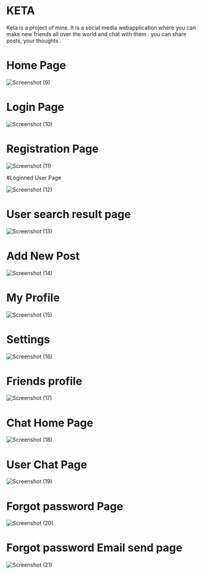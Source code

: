 # KETA
Keta is a project of mine. It is a social media webapplication where you can make new friends all over the world and chat with them . you can share posts, your thoughts . 

# Home Page


![Screenshot (9)](https://user-images.githubusercontent.com/115876709/222914932-f7f973b3-786a-4743-9c18-aafa3fb5b758.png)

# Login Page


![Screenshot (10)](https://user-images.githubusercontent.com/115876709/222915000-7e8562db-a221-431f-9c2e-1c4edfd58017.png)


# Registration Page


![Screenshot (11)](https://user-images.githubusercontent.com/115876709/222915009-ef832641-4006-4f06-acf5-6867692ec7b6.png)


#Loginned User Page


![Screenshot (12)](https://user-images.githubusercontent.com/115876709/222915119-b09626b7-44f6-47b9-a969-a94bdb9c6184.png)



# User search result page


![Screenshot (13)](https://user-images.githubusercontent.com/115876709/222915149-f23e13f9-93bd-43ba-8f3c-04a849c48c6b.png)




# Add New Post 



![Screenshot (14)](https://user-images.githubusercontent.com/115876709/222915179-840e6686-5d01-4730-ba0a-b8edab8448cd.png)





# My Profile




![Screenshot (15)](https://user-images.githubusercontent.com/115876709/222915203-74334003-28e8-4756-857a-a44df8f64848.png)




# Settings





![Screenshot (16)](https://user-images.githubusercontent.com/115876709/222915224-7d786244-b0c0-4fdc-9e38-31b70f118b31.png)





# Friends profile





![Screenshot (17)](https://user-images.githubusercontent.com/115876709/222915292-3f67e549-7b3c-4b9d-84ac-2d186785da1c.png)





# Chat Home Page





![Screenshot (18)](https://user-images.githubusercontent.com/115876709/222915320-f5bab248-10e8-47d9-a27a-9712f277ec83.png)





#  User Chat Page







![Screenshot (19)](https://user-images.githubusercontent.com/115876709/222915346-34811579-7a8c-4930-98f8-b33825fa92cc.png)





# Forgot password Page





![Screenshot (20)](https://user-images.githubusercontent.com/115876709/222915426-8151f11a-779d-412b-832c-c19a6b603899.png)






# Forgot password Email send page






![Screenshot (21)](https://user-images.githubusercontent.com/115876709/222915462-a2668d37-d205-4da7-835a-da19af7c96e2.png)














































